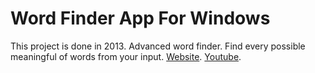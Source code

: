 # Word Finder App For Windows
This project is done in 2013.
Advanced word finder. Find every possible meaningful of words from your input.
[Website](http://azutkakelimebulucu.blogspot.com/).
[Youtube](https://youtu.be/YrLrWf4_Htk).

